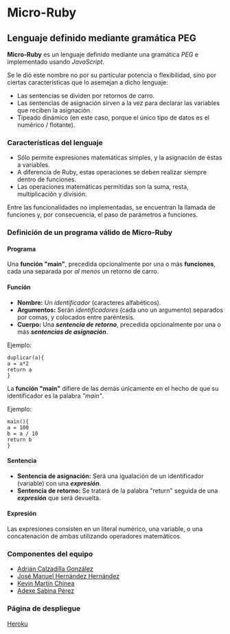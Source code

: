 # Micro-Ruby
## Lenguaje definido mediante gramática PEG
**Micro-Ruby** es un lenguaje definido mediante una gramática *PEG* e implementado usando *JavaScript*.

Se le dió este nombre no por su particular potencia o flexibilidad, sino por ciertas características que lo asemejan a dicho lenguaje:
* Las sentencias se dividen por retornos de carro.
* Las sentencias de asignación sirven a la vez para declarar las variables que reciben la asignación.
* Tipeado dinámico (en este caso, porque el único tipo de datos es el numérico / flotante).

### Características del lenguaje

* Sólo permite expresiones matemáticas simples, y la asignación de éstas a variables.
* A diferencia de Ruby, estas operaciones se deben realizar siempre dentro de funciones.
* Las operaciones matemáticas permitidas son la suma, resta, multiplicación y división.


Entre las funcionalidades no implementadas, se encuentran la llamada de funciones y, por consecuencia, el paso de parámetros a funciones.

### Definición de un programa válido de Micro-Ruby

#### Programa
Una **función "main"**, precedida opcionalmente por una o más **funciones**, cada una separada por *al menos* un retorno de carro.

#### Función
* **Nombre:** Un *identificador* (caracteres alfabéticos).
* **Argumentos:** Serán *identificadores* (cada uno un argumento) separados por comas, y colocados entre paréntesis.
* **Cuerpo:** Una ***sentencia de retorno***, precedida opcionalmente por una o más ***sentencias de asignación***.

Ejemplo:
```
duplicar(a){
a = a*2
return a
}
```

La **función "main"** difiere de las demás únicamente en el hecho de que su identificador es la palabra *"main"*.

Ejemplo:
```
main(){
a = 100
b = a / 10
return b
}
```

#### Sentencia

* **Sentencia de asignación:** Será una igualación de un identificador (variable) con una ***expresión***.
* **Sentencia de retorno:** Se tratará de la palabra "return" seguida de una ***expresión*** que será devuelta.


#### Expresión
Las expresiones consisten en un literal numérico, una variable, o una concatenación de ambas utilizando operadores matemáticos.

### Componentes del equipo

* [Adrián Calzadilla González](https://alu0100288216.github.io)
* [José Manuel Hernández Hernández](https://alu0100775846.github.io)
* [Kevin Martín Chinea](https://alu0100774665.github.io)
* [Adexe Sabina Pérez](https://alu0100769609.github.io)

### Página de despliegue

[Heroku](https://micro-ruby.herokuapp.com/)

